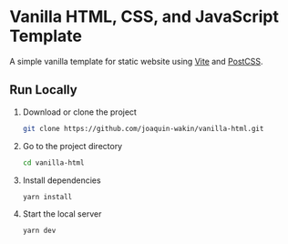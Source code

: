 # Vanilla HTML, CSS, and JavaScript Template

A simple vanilla template for static website using [Vite](https://vitejs.dev) and
[PostCSS](https://github.com/postcss/postcss).

## Run Locally

1. Download or clone the project

   ```sh
   git clone https://github.com/joaquin-wakin/vanilla-html.git
   ```

2. Go to the project directory

   ```sh
   cd vanilla-html
   ```

3. Install dependencies

   ```sh
   yarn install
   ```

4. Start the local server

   ```sh
   yarn dev
   ```
